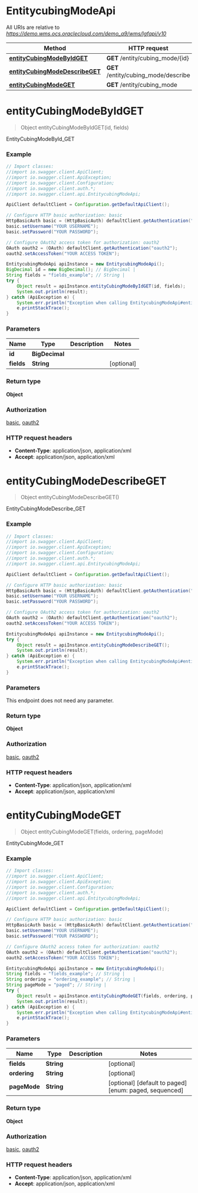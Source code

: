 # EntitycubingModeApi

All URIs are relative to *https://demo.wms.ocs.oraclecloud.com/demo_a9/wms/lgfapi/v10*

Method | HTTP request | Description
------------- | ------------- | -------------
[**entityCubingModeByIdGET**](EntitycubingModeApi.md#entityCubingModeByIdGET) | **GET** /entity/cubing_mode/{id} | EntityCubingModeById_GET
[**entityCubingModeDescribeGET**](EntitycubingModeApi.md#entityCubingModeDescribeGET) | **GET** /entity/cubing_mode/describe | EntityCubingModeDescribe_GET
[**entityCubingModeGET**](EntitycubingModeApi.md#entityCubingModeGET) | **GET** /entity/cubing_mode | EntityCubingMode_GET


<a name="entityCubingModeByIdGET"></a>
# **entityCubingModeByIdGET**
> Object entityCubingModeByIdGET(id, fields)

EntityCubingModeById_GET



### Example
```java
// Import classes:
//import io.swagger.client.ApiClient;
//import io.swagger.client.ApiException;
//import io.swagger.client.Configuration;
//import io.swagger.client.auth.*;
//import io.swagger.client.api.EntitycubingModeApi;

ApiClient defaultClient = Configuration.getDefaultApiClient();

// Configure HTTP basic authorization: basic
HttpBasicAuth basic = (HttpBasicAuth) defaultClient.getAuthentication("basic");
basic.setUsername("YOUR USERNAME");
basic.setPassword("YOUR PASSWORD");

// Configure OAuth2 access token for authorization: oauth2
OAuth oauth2 = (OAuth) defaultClient.getAuthentication("oauth2");
oauth2.setAccessToken("YOUR ACCESS TOKEN");

EntitycubingModeApi apiInstance = new EntitycubingModeApi();
BigDecimal id = new BigDecimal(); // BigDecimal | 
String fields = "fields_example"; // String | 
try {
    Object result = apiInstance.entityCubingModeByIdGET(id, fields);
    System.out.println(result);
} catch (ApiException e) {
    System.err.println("Exception when calling EntitycubingModeApi#entityCubingModeByIdGET");
    e.printStackTrace();
}
```

### Parameters

Name | Type | Description  | Notes
------------- | ------------- | ------------- | -------------
 **id** | **BigDecimal**|  |
 **fields** | **String**|  | [optional]

### Return type

**Object**

### Authorization

[basic](../README.md#basic), [oauth2](../README.md#oauth2)

### HTTP request headers

 - **Content-Type**: application/json, application/xml
 - **Accept**: application/json, application/xml

<a name="entityCubingModeDescribeGET"></a>
# **entityCubingModeDescribeGET**
> Object entityCubingModeDescribeGET()

EntityCubingModeDescribe_GET



### Example
```java
// Import classes:
//import io.swagger.client.ApiClient;
//import io.swagger.client.ApiException;
//import io.swagger.client.Configuration;
//import io.swagger.client.auth.*;
//import io.swagger.client.api.EntitycubingModeApi;

ApiClient defaultClient = Configuration.getDefaultApiClient();

// Configure HTTP basic authorization: basic
HttpBasicAuth basic = (HttpBasicAuth) defaultClient.getAuthentication("basic");
basic.setUsername("YOUR USERNAME");
basic.setPassword("YOUR PASSWORD");

// Configure OAuth2 access token for authorization: oauth2
OAuth oauth2 = (OAuth) defaultClient.getAuthentication("oauth2");
oauth2.setAccessToken("YOUR ACCESS TOKEN");

EntitycubingModeApi apiInstance = new EntitycubingModeApi();
try {
    Object result = apiInstance.entityCubingModeDescribeGET();
    System.out.println(result);
} catch (ApiException e) {
    System.err.println("Exception when calling EntitycubingModeApi#entityCubingModeDescribeGET");
    e.printStackTrace();
}
```

### Parameters
This endpoint does not need any parameter.

### Return type

**Object**

### Authorization

[basic](../README.md#basic), [oauth2](../README.md#oauth2)

### HTTP request headers

 - **Content-Type**: application/json, application/xml
 - **Accept**: application/json, application/xml

<a name="entityCubingModeGET"></a>
# **entityCubingModeGET**
> Object entityCubingModeGET(fields, ordering, pageMode)

EntityCubingMode_GET



### Example
```java
// Import classes:
//import io.swagger.client.ApiClient;
//import io.swagger.client.ApiException;
//import io.swagger.client.Configuration;
//import io.swagger.client.auth.*;
//import io.swagger.client.api.EntitycubingModeApi;

ApiClient defaultClient = Configuration.getDefaultApiClient();

// Configure HTTP basic authorization: basic
HttpBasicAuth basic = (HttpBasicAuth) defaultClient.getAuthentication("basic");
basic.setUsername("YOUR USERNAME");
basic.setPassword("YOUR PASSWORD");

// Configure OAuth2 access token for authorization: oauth2
OAuth oauth2 = (OAuth) defaultClient.getAuthentication("oauth2");
oauth2.setAccessToken("YOUR ACCESS TOKEN");

EntitycubingModeApi apiInstance = new EntitycubingModeApi();
String fields = "fields_example"; // String | 
String ordering = "ordering_example"; // String | 
String pageMode = "paged"; // String | 
try {
    Object result = apiInstance.entityCubingModeGET(fields, ordering, pageMode);
    System.out.println(result);
} catch (ApiException e) {
    System.err.println("Exception when calling EntitycubingModeApi#entityCubingModeGET");
    e.printStackTrace();
}
```

### Parameters

Name | Type | Description  | Notes
------------- | ------------- | ------------- | -------------
 **fields** | **String**|  | [optional]
 **ordering** | **String**|  | [optional]
 **pageMode** | **String**|  | [optional] [default to paged] [enum: paged, sequenced]

### Return type

**Object**

### Authorization

[basic](../README.md#basic), [oauth2](../README.md#oauth2)

### HTTP request headers

 - **Content-Type**: application/json, application/xml
 - **Accept**: application/json, application/xml

